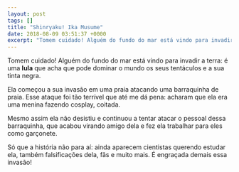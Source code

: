 ```yaml
---
layout: post
tags: []
title: "Shinryaku! Ika Musume"
date: 2018-08-09 03:51:37 +0000
excerpt: "Tomem cuidado! Alguém do fundo do mar está vindo para invadir a terra: é uma **lula** que acha que pode dominar o mundo os seus tentáculos..."
---
```


Tomem cuidado! Alguém do fundo do mar está vindo para invadir a terra: é uma **lula** que acha que pode dominar o mundo os seus tentáculos e a sua tinta negra.

Ela começou a sua invasão em uma praia atacando uma barraquinha de praia. Esse ataque foi tão terrível que até me dá pena: acharam que ela era uma menina fazendo cosplay, coitada.

Mesmo assim ela não desistiu e continuou a tentar atacar o pessoal dessa barraquinha, que acabou virando amigo dela e fez ela trabalhar para eles como garçonete.

Só que a história não para aí: ainda aparecem cientistas querendo estudar ela, também falsificações dela, fãs e muito mais. É engraçada demais essa invasão!

